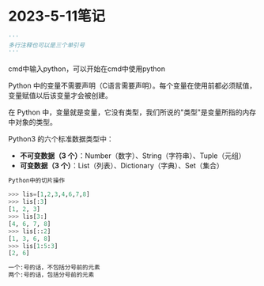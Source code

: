 # 2023-5-11笔记

```python
'''
多行注释也可以是三个单引号
'''
```

cmd中输入python，可以开始在cmd中使用python



Python 中的变量不需要声明（C语言需要声明）。每个变量在使用前都必须赋值，变量赋值以后该变量才会被创建。

在 Python 中，变量就是变量，它没有类型，我们所说的"类型"是变量所指的内存中对象的类型。



Python3 的六个标准数据类型中：

- **不可变数据（3 个）**：Number（数字）、String（字符串）、Tuple（元组）
- **可变数据（3 个）**：List（列表）、Dictionary（字典）、Set（集合）



```python
Python中的切片操作

>>> lis=[1,2,3,4,6,7,8]
>>> lis[:3]
[1, 2, 3]
>>> lis[3:]
[4, 6, 7, 8]
>>> lis[::2]
[1, 3, 6, 8]
>>> lis[1:5:3]
[2, 6]

一个:号的话，不包括分号前的元素
两个:号的话，包括分号前的元素
```



